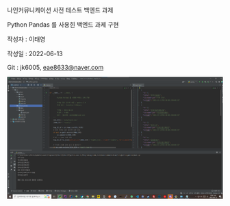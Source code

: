 나인커뮤니케이션 사전 테스트 백엔드 과제

Python Pandas 를 사용힌 백엔드 과제 구현

작성자 : 이태영

작성일 : 2022-06-13

Git : jk6005, eae8633@naver.com

![img_1.png](img_1.png)